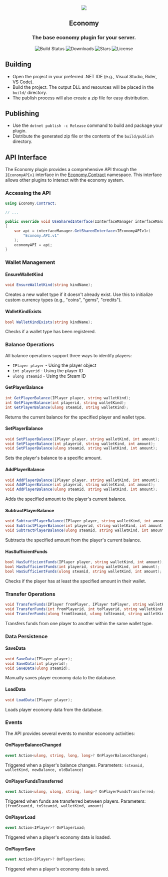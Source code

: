 <div align="center">
  <img src="https://pan.samyyc.dev/s/VYmMXE" />
  <h2><strong>Economy</strong></h2>
  <h3>The base economy plugin for your server.</h3>
</div>

<p align="center">
  <img src="https://img.shields.io/badge/build-passing-brightgreen" alt="Build Status">
  <img src="https://img.shields.io/github/downloads/SwiftlyS2-Plugins/Economy/total" alt="Downloads">
  <img src="https://img.shields.io/github/stars/SwiftlyS2-Plugins/Economy?style=flat&logo=github" alt="Stars">
  <img src="https://img.shields.io/github/license/SwiftlyS2-Plugins/Economy" alt="License">
</p>

## Building

- Open the project in your preferred .NET IDE (e.g., Visual Studio, Rider, VS Code).
- Build the project. The output DLL and resources will be placed in the `build/` directory.
- The publish process will also create a zip file for easy distribution.

## Publishing

- Use the `dotnet publish -c Release` command to build and package your plugin.
- Distribute the generated zip file or the contents of the `build/publish` directory.

## API Interface

The Economy plugin provides a comprehensive API through the `IEconomyAPIv1` interface in the [Economy.Contract](Economy.Contract/src/IEconomyAPIv1.cs) namespace. This interface allows other plugins to interact with the economy system.

### Accessing the API

```csharp
using Economy.Contract;

// ...

public override void UseSharedInterface(IInterfaceManager interfaceManager)
{
    var api = interfaceManager.GetSharedInterface<IEconomyAPIv1>(
        "Economy.API.v1"
    );
    economyAPI = api;
}
```

### Wallet Management

#### EnsureWalletKind
```csharp
void EnsureWalletKind(string kindName);
```
Creates a new wallet type if it doesn't already exist. Use this to initialize custom currency types (e.g., "coins", "gems", "credits").

#### WalletKindExists
```csharp
bool WalletKindExists(string kindName);
```
Checks if a wallet type has been registered.

### Balance Operations

All balance operations support three ways to identify players:
- `IPlayer player` - Using the player object
- `int playerid` - Using the player ID
- `ulong steamid` - Using the Steam ID

#### GetPlayerBalance
```csharp
int GetPlayerBalance(IPlayer player, string walletKind);
int GetPlayerBalance(int playerid, string walletKind);
int GetPlayerBalance(ulong steamid, string walletKind);
```
Returns the current balance for the specified player and wallet type.

#### SetPlayerBalance
```csharp
void SetPlayerBalance(IPlayer player, string walletKind, int amount);
void SetPlayerBalance(int playerid, string walletKind, int amount);
void SetPlayerBalance(ulong steamid, string walletKind, int amount);
```
Sets the player's balance to a specific amount.

#### AddPlayerBalance
```csharp
void AddPlayerBalance(IPlayer player, string walletKind, int amount);
void AddPlayerBalance(int playerid, string walletKind, int amount);
void AddPlayerBalance(ulong steamid, string walletKind, int amount);
```
Adds the specified amount to the player's current balance.

#### SubtractPlayerBalance
```csharp
void SubtractPlayerBalance(IPlayer player, string walletKind, int amount);
void SubtractPlayerBalance(int playerid, string walletKind, int amount);
void SubtractPlayerBalance(ulong steamid, string walletKind, int amount);
```
Subtracts the specified amount from the player's current balance.

#### HasSufficientFunds
```csharp
bool HasSufficientFunds(IPlayer player, string walletKind, int amount);
bool HasSufficientFunds(int playerid, string walletKind, int amount);
bool HasSufficientFunds(ulong steamid, string walletKind, int amount);
```
Checks if the player has at least the specified amount in their wallet.

### Transfer Operations

```csharp
void TransferFunds(IPlayer fromPlayer, IPlayer toPlayer, string walletKind, int amount);
void TransferFunds(int fromPlayerid, int toPlayerid, string walletKind, int amount);
void TransferFunds(ulong fromSteamid, ulong toSteamid, string walletKind, int amount);
```
Transfers funds from one player to another within the same wallet type.

### Data Persistence

#### SaveData
```csharp
void SaveData(IPlayer player);
void SaveData(int playerid);
void SaveData(ulong steamid);
```
Manually saves player economy data to the database.

#### LoadData
```csharp
void LoadData(IPlayer player);
```
Loads player economy data from the database.

### Events

The API provides several events to monitor economy activities:

#### OnPlayerBalanceChanged
```csharp
event Action<ulong, string, long, long>? OnPlayerBalanceChanged;
```
Triggered when a player's balance changes. Parameters: `(steamid, walletKind, newBalance, oldBalance)`

#### OnPlayerFundsTransferred
```csharp
event Action<ulong, ulong, string, long>? OnPlayerFundsTransferred;
```
Triggered when funds are transferred between players. Parameters: `(fromSteamid, toSteamid, walletKind, amount)`

#### OnPlayerLoad
```csharp
event Action<IPlayer>? OnPlayerLoad;
```
Triggered when a player's economy data is loaded.

#### OnPlayerSave
```csharp
event Action<IPlayer>? OnPlayerSave;
```
Triggered when a player's economy data is saved.